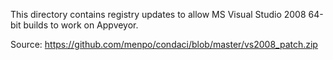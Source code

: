 This directory contains registry updates to allow MS Visual Studio 2008 64-bit
builds to work on Appveyor.

Source: https://github.com/menpo/condaci/blob/master/vs2008_patch.zip
